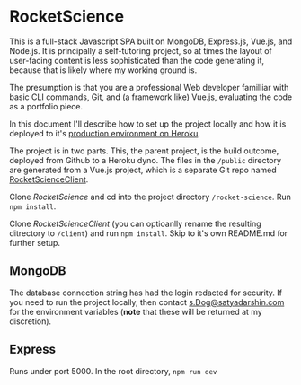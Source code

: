 # RocketScience
This is a full-stack Javascript SPA built on MongoDB, Express.js, Vue.js, and Node.js. It is principally a self-tutoring project, so at times the layout of user-facing content is less sophisticated than the code generating it, because that is likely where my working ground is.

The presumption is that you are a professional Web developer familliar with basic CLI commands, Git, and (a framework like) Vue.js, evaluating the code as a portfolio piece. 

In this document I'll describe how to set up the project locally and how it is deployed to it's [production environment on Heroku](https://mercury-atlas.herokuapp.com/).

The project is in two parts. This, the parent project, is the build outcome, deployed from Github to a Heroku dyno. The files in the `/public` directory are generated from a Vue.js project, which is a separate Git repo named [RocketScienceClient](https://github.com/Satyadarshin/RocketScienceClient).

Clone *RocketScience* and cd into the project directory `/rocket-science`. Run `npm install`.  

Clone *RocketScienceClient* (you can optioanlly rename the resulting ditrectory to `/client`) and run `npm install`. Skip to it's own README.md for further setup.

## MongoDB
The database connection string has had the login redacted for security. If you need to run the project locally, then  contact <s.Dog@satyadarshin.com> for the environment variables (**note** that these will be returned at my discretion).

## Express
Runs under port 5000. In the root directory, `npm run dev`



 